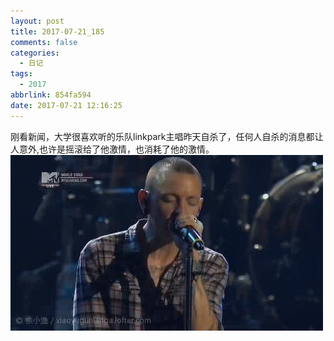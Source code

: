```yaml
---
layout: post
title: 2017-07-21_185
comments: false
categories:
  - 日记
tags:
  - 2017
abbrlink: 854fa594
date: 2017-07-21 12:16:25
---
```


  刚看新闻，大学很喜欢听的乐队linkpark主唱昨天自杀了，任何人自杀的消息都让人意外,也许是摇滚给了他激情，也消耗了他的激情。
  ![](/assets/img/2017/15006105785936ad8f9d72a6159a747.jpg)
 

